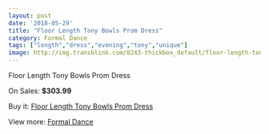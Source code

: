 ```yaml
---
layout: post
date: '2018-05-29'
title: "Floor Length Tony Bowls Prom Dress"
category: Formal Dance
tags: ["length","dress","evening","tony","unique"]
image: http://img.transblink.com/8243-thickbox_default/floor-length-tony-bowls-prom-dress.jpg
---
```

Floor Length Tony Bowls Prom Dress

On Sales: **$303.99**
<a href="https://www.transblink.com/en/formal-dance/2694-floor-length-tony-bowls-prom-dress.html"><amp-img layout="responsive" width="600" height="600" src="//img.transblink.com/8243-thickbox_default/floor-length-tony-bowls-prom-dress.jpg" alt="Floor Length Tony Bowls Prom Dress 0" /></a>
<a href="https://www.transblink.com/en/formal-dance/2694-floor-length-tony-bowls-prom-dress.html"><amp-img layout="responsive" width="600" height="600" src="//img.transblink.com/8245-thickbox_default/floor-length-tony-bowls-prom-dress.jpg" alt="Floor Length Tony Bowls Prom Dress 1" /></a>
<a href="https://www.transblink.com/en/formal-dance/2694-floor-length-tony-bowls-prom-dress.html"><amp-img layout="responsive" width="600" height="600" src="//img.transblink.com/8244-thickbox_default/floor-length-tony-bowls-prom-dress.jpg" alt="Floor Length Tony Bowls Prom Dress 2" /></a>

Buy it: [Floor Length Tony Bowls Prom Dress](https://www.transblink.com/en/formal-dance/2694-floor-length-tony-bowls-prom-dress.html "Floor Length Tony Bowls Prom Dress")

View more: [Formal Dance](https://www.transblink.com/en/6-formal-dance "Formal Dance")